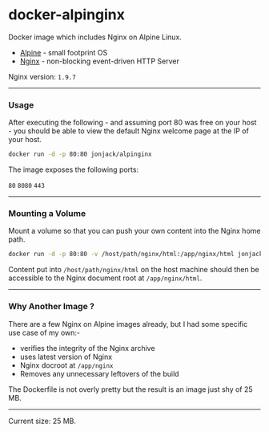 # docker-alpinginx

Docker image which includes Nginx on Alpine Linux.

- [Alpine](http://www.alpinelinux.org/) - small footprint OS    
- [Nginx](https://www.nginx.com) - non-blocking event-driven HTTP Server    

Nginx version: `1.9.7`

---

### Usage 

After executing the following - and assuming port 80 was free on your host - you should be able to view the default Nginx welcome page at the IP of your host. 

```bash
docker run -d -p 80:80 jonjack/alpinginx
```

The image exposes the following ports:   

`80` `8080` `443`

---

### Mounting a Volume

Mount a volume so that you can push your own content into the Nginx home path.

```bash
docker run -d -p 80:80 -v /host/path/nginx/html:/app/nginx/html jonjack/alpinginx
```

Content put into `/host/path/nginx/html` on the host machine should then be accessible to the Nginx document root at `/app/nginx/html`.

---

### Why Another Image ?

There are a few Nginx on Alpine images already, but I had some specific use case of my own:-

- verifies the integrity of the Nginx archive
- uses latest version of Nginx
- Nginx docroot at `/app/nginx`
- Removes any unnecessary leftovers of the build

The Dockerfile is not overly pretty but the result is an image just shy of 25 MB.

---

Current size: 25 MB.